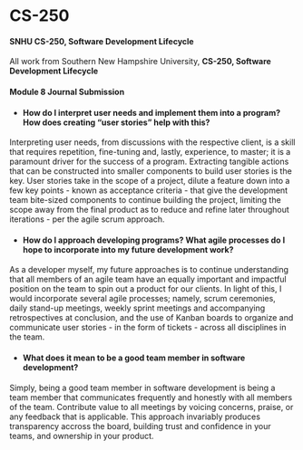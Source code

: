 # CS-250
#### SNHU CS-250, Software Development Lifecycle

<p>All work from Southern New Hampshire University, <b>CS-250, Software Development Lifecycle</b></p>

#### Module 8 Journal Submission

- #### How do I interpret user needs and implement them into a program? How does creating “user stories” help with this? <br>
<p>Interpreting user needs, from discussions with the respective client, is a skill that requires repetition, fine-tuning and, lastly, experience, to master; it is a paramount driver for the success of a program. Extracting tangible actions that can be constructed into smaller components to build user stories is the key. User stories take in the scope of a project, dilute a feature down into a few key points - known as acceptance criteria - that give the development team bite-sized components to continue building the project, limiting the scope away from the final product as to reduce and refine later throughout iterations - per the agile scrum approach.</p>

- #### How do I approach developing programs? What agile processes do I hope to incorporate into my future development work? <br>
<p>As a developer myself, my future approaches is to continue understanding that all members of an agile team have an equally important and impactful position on the team to spin out a product for our clients. In light of this, I would incorporate several agile processes; namely, scrum ceremonies, daily stand-up meetings, weekly sprint meetings and accompanying retrospectives at conclusion, and the use of Kanban boards to organize and communicate user stories - in the form of tickets - across all disciplines in the team.</p>

- #### What does it mean to be a good team member in software development? <br>
<p>Simply, being a good team member in software development is being a team member that communicates frequently and honestly with all members of the team. Contribute value to all meetings by voicing concerns, praise, or any feedback that is applicable. This approach invariably produces transparency accross the board, building trust and confidence in your teams, and ownership in your product.</p>

